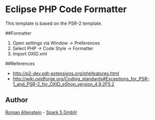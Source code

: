 Eclipse PHP Code Formatter
========

This template is based on the PSR-2 template.

##Formatter
1. Open settings via Window -> Preferences
2. Select PHP -> Code Style -> Formatter
3. Import OXID.xml

##References

* http://p2-dev.pdt-extensions.org/phpfeatures.html
* http://wiki.oxidforge.org/Coding_standards#Exceptions_for_PSR-1_and_PSR-2_for_OXID_eShop_version_4.9.2F5.2

## Author

[Roman Allenstein](http://roman-allenstein.de) - [Spark 5 GmbH](http://www.spark5.de)